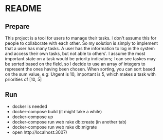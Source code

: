 # README
## Prepare
This project is a tool for users to manage their tasks. I don't assume this for people to collaborate with each other. So my solution is simply to implement that a user has many tasks. A user has the information to log in the system and access their own tasks, but not able to others'. I assume the most important state on a task would be priority indicators; I can see taskes may be sorted based on the field, so I decide to use an array of integers to represent the ones having been chosen. When sorting, you can sort based on the sum value, e.g: Urgent is 10, important is 5, which makes a task with priorities of [10, 5]

## Run
- docker is needed
- docker-compose build (it might take a while)
- docker-compose up
- docker-compose run web rake db:create (in another tab)
- docker-compose run web rake db:migrate
- open http://localhost:3007/

